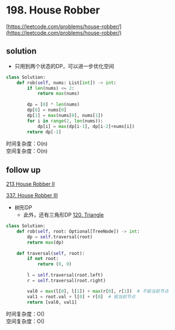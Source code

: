 # 198. House Robber
[https://leetcode.com/problems/house-robber/](https://leetcode.com/problems/house-robber/)


## solution

- 只用到两个状态的DP，可以进一步优化空间

```python
class Solution:
    def rob(self, nums: List[int]) -> int:
        if len(nums) <= 2:
            return max(nums)
        
        dp = [0] * len(nums)
        dp[0] = nums[0]
        dp[1] = max(nums[0], nums[1])
        for i in range(2, len(nums)):
            dp[i] = max(dp[i-1], dp[i-2]+nums[i])
        return dp[-1]
```
时间复杂度：O(n) <br>
空间复杂度：O(n)


## follow up

[213 House Robber II](./213.%20House%20Robber%20II.md)

[337. House Robber III](https://leetcode.com/problems/house-robber-iii/)
- 树形DP
  - 此外，还有三角形DP [120. Triangle](https://leetcode.com/problems/triangle/description/)
```python
class Solution:
    def rob(self, root: Optional[TreeNode]) -> int:
        dp = self.traversal(root)
        return max(dp)
    
    def traversal(self, root):
        if not root:
            return (0, 0)
        
        l = self.traversal(root.left)
        r = self.traversal(root.right)

        val0 = max(l[0], l[1]) + max(r[0], r[1])  # 不偷当前节点
        val1 = root.val + l[0] + r[0]  # 偷当前节点
        return [val0, val1]
```
时间复杂度：O() <br>
空间复杂度：O()
